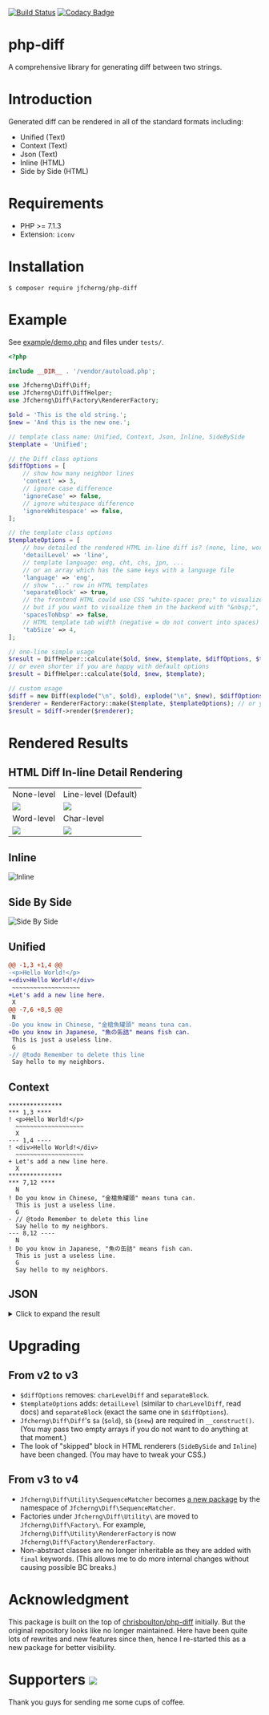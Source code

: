[![Build Status](https://travis-ci.org/jfcherng/php-diff.svg?branch=master)](https://travis-ci.org/jfcherng/php-diff)
[![Codacy Badge](https://api.codacy.com/project/badge/Grade/3a7a07d2ed67434e8e8582ea4ec9867b)](https://app.codacy.com/app/jfcherng/php-diff?utm_source=github.com&utm_medium=referral&utm_content=jfcherng/php-diff&utm_campaign=Badge_Grade_Dashboard)

# php-diff

A comprehensive library for generating diff between two strings.


# Introduction

Generated diff can be rendered in all of the standard formats including:

- Unified (Text)
- Context (Text)
- Json (Text)
- Inline (HTML)
- Side by Side (HTML)


# Requirements

- PHP >= 7.1.3
- Extension: `iconv`


# Installation

```
$ composer require jfcherng/php-diff
```


# Example

See [example/demo.php](https://github.com/jfcherng/php-diff/blob/master/example/demo.php) and files under `tests/`.

```php
<?php

include __DIR__ . '/vendor/autoload.php';

use Jfcherng\Diff\Diff;
use Jfcherng\Diff\DiffHelper;
use Jfcherng\Diff\Factory\RendererFactory;

$old = 'This is the old string.';
$new = 'And this is the new one.';

// template class name: Unified, Context, Json, Inline, SideBySide
$template = 'Unified';

// the Diff class options
$diffOptions = [
    // show how many neighbor lines
    'context' => 3,
    // ignore case difference
    'ignoreCase' => false,
    // ignore whitespace difference
    'ignoreWhitespace' => false,
];

// the template class options
$templateOptions = [
    // how detailed the rendered HTML in-line diff is? (none, line, word, char)
    'detailLevel' => 'line',
    // template language: eng, cht, chs, jpn, ...
    // or an array which has the same keys with a language file
    'language' => 'eng',
    // show "..." row in HTML templates
    'separateBlock' => true,
    // the frontend HTML could use CSS "white-space: pre;" to visualize consecutive whitespaces
    // but if you want to visualize them in the backend with "&nbsp;", you can set this to true
    'spacesToNbsp' => false,
    // HTML template tab width (negative = do not convert into spaces)
    'tabSize' => 4,
];

// one-line simple usage
$result = DiffHelper::calculate($old, $new, $template, $diffOptions, $templateOptions);
// or even shorter if you are happy with default options
$result = DiffHelper::calculate($old, $new, $template);

// custom usage
$diff = new Diff(explode("\n", $old), explode("\n", $new), $diffOptions);
$renderer = RendererFactory::make($template, $templateOptions); // or your own renderers
$result = $diff->render($renderer);
```


# Rendered Results


## HTML Diff In-line Detail Rendering

<table>
  <tr>
    <td>None-level</td>
    <td>Line-level (Default)</td>
  </tr>
  <tr>
    <td><img src="https://raw.githubusercontent.com/jfcherng/php-diff/gh-pages/images/inline-none-level-diff.png"></td>
    <td><img src="https://raw.githubusercontent.com/jfcherng/php-diff/gh-pages/images/inline-line-level-diff.png"></td>
  </tr>
  <tr>
    <td>Word-level</td>
    <td>Char-level</td>
  </tr>
  <tr>
    <td><img src="https://raw.githubusercontent.com/jfcherng/php-diff/gh-pages/images/inline-word-level-diff.png"></td>
    <td><img src="https://raw.githubusercontent.com/jfcherng/php-diff/gh-pages/images/inline-char-level-diff.png"></td>
  </tr>
</table>


## Inline

![Inline](https://raw.githubusercontent.com/jfcherng/php-diff/gh-pages/images/inline-renderer.png)


## Side By Side

![Side By Side](https://raw.githubusercontent.com/jfcherng/php-diff/gh-pages/images/side-by-side-renderer.png)


## Unified

```diff
@@ -1,3 +1,4 @@
-<p>Hello World!</p>
+<div>Hello World!</div>
 ~~~~~~~~~~~~~~~~~~~
+Let's add a new line here.
 X
@@ -7,6 +8,5 @@
 N
-Do you know in Chinese, "金槍魚罐頭" means tuna can.
+Do you know in Japanese, "魚の缶詰" means fish can.
 This is just a useless line.
 G
-// @todo Remember to delete this line
 Say hello to my neighbors.
```


## Context

```
***************
*** 1,3 ****
! <p>Hello World!</p>
  ~~~~~~~~~~~~~~~~~~~
  X
--- 1,4 ----
! <div>Hello World!</div>
  ~~~~~~~~~~~~~~~~~~~
+ Let's add a new line here.
  X
***************
*** 7,12 ****
  N
! Do you know in Chinese, "金槍魚罐頭" means tuna can.
  This is just a useless line.
  G
- // @todo Remember to delete this line
  Say hello to my neighbors.
--- 8,12 ----
  N
! Do you know in Japanese, "魚の缶詰" means fish can.
  This is just a useless line.
  G
  Say hello to my neighbors.
```


## JSON

<details><summary>Click to expand the result</summary>

```javascript
[
    [
        {
            "tag": "rep",
            "base": {
                "offset": 0,
                "lines": [
                    "&lt;<del>p&gt;Hello World!&lt;/p</del>&gt;"
                ]
            },
            "changed": {
                "offset": 0,
                "lines": [
                    "&lt;<ins>div&gt;Hello World!&lt;/div</ins>&gt;"
                ]
            }
        },
        {
            "tag": "eq",
            "base": {
                "offset": 1,
                "lines": [
                    "~~~~~~~~~~~~~~~~~~~"
                ]
            },
            "changed": {
                "offset": 1,
                "lines": [
                    "~~~~~~~~~~~~~~~~~~~"
                ]
            }
        },
        {
            "tag": "ins",
            "base": {
                "offset": 2,
                "lines": []
            },
            "changed": {
                "offset": 2,
                "lines": [
                    "Let's add a new line here."
                ]
            }
        },
        {
            "tag": "eq",
            "base": {
                "offset": 2,
                "lines": [
                    "X"
                ]
            },
            "changed": {
                "offset": 3,
                "lines": [
                    "X"
                ]
            }
        }
    ],
    [
        {
            "tag": "eq",
            "base": {
                "offset": 6,
                "lines": [
                    "N"
                ]
            },
            "changed": {
                "offset": 7,
                "lines": [
                    "N"
                ]
            }
        },
        {
            "tag": "rep",
            "base": {
                "offset": 7,
                "lines": [
                    "Do you know in <del>Chinese, \"金槍魚罐頭\" means tuna</del> can."
                ]
            },
            "changed": {
                "offset": 8,
                "lines": [
                    "Do you know in <ins>Japanese, \"魚の缶詰\" means fish</ins> can."
                ]
            }
        },
        {
            "tag": "eq",
            "base": {
                "offset": 8,
                "lines": [
                    "This is just a useless line.",
                    "G"
                ]
            },
            "changed": {
                "offset": 9,
                "lines": [
                    "This is just a useless line.",
                    "G"
                ]
            }
        },
        {
            "tag": "del",
            "base": {
                "offset": 10,
                "lines": [
                    "// @todo Remember to delete this line"
                ]
            },
            "changed": {
                "offset": 11,
                "lines": []
            }
        },
        {
            "tag": "eq",
            "base": {
                "offset": 11,
                "lines": [
                    "Say hello to my neighbors."
                ]
            },
            "changed": {
                "offset": 11,
                "lines": [
                    "Say hello to my neighbors."
                ]
            }
        }
    ]
]
```
</details>

# Upgrading


## From v2 to v3

- `$diffOptions` removes: `charLevelDiff` and `separateBlock`.
- `$templateOptions` adds: `detailLevel` (similar to `charLevelDiff`, read docs) and `separateBlock` (exact the same one in `$diffOptions`).
- `Jfcherng\Diff\Diff`'s `$a` (`$old`), `$b` (`$new`) are required in `__construct()`. (You may pass two empty arrays if you do not want to do anything at that moment.)
- The look of "skipped" block in HTML renderers (`SideBySide` and `Inline`) have been changed. (You may have to tweak your CSS.)


## From v3 to v4

- `Jfcherng\Diff\Utility\SequenceMatcher` becomes [a new package](https://packagist.org/packages/jfcherng/php-sequence-matcher) by the namespace of `Jfcherng\Diff\SequenceMatcher`.
- Factories under `Jfcherng\Diff\Utility\` are moved to `Jfcherng\Diff\Factory\`. For example, `Jfcherng\Diff\Utility\RendererFactory` is now `Jfcherng\Diff\Factory\RendererFactory`.
- Non-abstract classes are no longer inheritable as they are added with `final` keywords. (This allows me to do more internal changes without causing possible BC breaks.)


# Acknowledgment

This package is built on the top of [chrisboulton/php-diff](https://github.com/chrisboulton/php-diff) initially.
But the original repository looks like no longer maintained.
Here have been quite lots of rewrites and new features since then, hence I re-started this as a new package for better visibility.


Supporters <a href="https://www.paypal.com/cgi-bin/webscr?cmd=_s-xclick&hosted_button_id=ATXYY9Y78EQ3Y" target="_blank"><img src="https://www.paypalobjects.com/en_US/i/btn/btn_donate_LG.gif" /></a>
==========

Thank you guys for sending me some cups of coffee.
